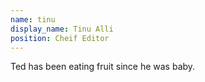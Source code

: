 ```yaml
---
name: tinu
display_name: Tinu Alli
position: Cheif Editor
---
```


Ted has been eating fruit since he was baby.
